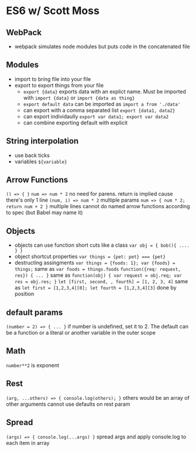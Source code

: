 # ES6 w/ Scott Moss  

## WebPack
- webpack simulates node modules but puts code in the concatenated file

## Modules
- import to bring file into your file
- export to export things from your file
  - `export {data}` exports data with an explict name.  Must be imported with `import {data}` or `import {data as thing}`
  - `export default data` can be imported as `import a from './data'`
  - can export with a comma separated list `export {data1, data2}`
  - can export individaully `export var data1; export var data2`
  - can combine exporting default with explicit

## String interpolation
- use back ticks
- variables `${variable}`

## Arrow Functions
`() => { }`
`num => num * 2` no need for parens.  return is implied cause there's only 1 line
`(num, i) => num * 2` multiple params
`num => { num * 2; return num + 2 }` multiple lines
cannot do named arrow functions according to spec (but Babel may name it)

## Objects
- objects can use function short cuts like a class
`var obj = { bob(){ .... } }`
- object shortcut properties
`var things = {pet: pet} === {pet}`
- destructing assingments
`var things = {foods: 1}; var {foods} = things;` same as `var foods = things.foods`
`function({req: request, res}) { ... }` same as `function(obj) { var request = obj.req; var res = obj.res; }`
`let [first, second, , fourth] = [1, 2, 3, 4]` same as `let first = [1,2,3,4][0]; let fourth = [1,2,3,4][3]` done by position

## default params
`(number = 2) => { ... }` if number is undefined, set it to 2.  The default can be a function or a literal or another variable in the outer scope


## Math
`number**2` is exponent

## Rest
`(arg, ...others) => { console.log(others); }` others would be an array of other arguments
cannot use defaults on rest param

## Spread
`(args) => { console.log(...args) }` spread args and apply console.log to each item in array
